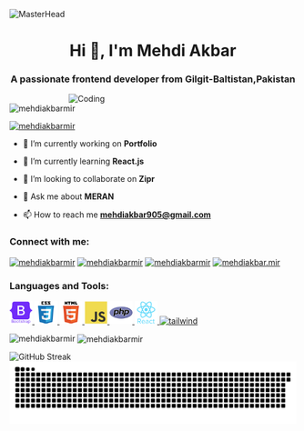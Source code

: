 ![MasterHead](https://user-images.githubusercontent.com/80781196/190216139-7697aa5a-c9a0-4bd6-80bf-3aca76a2e1c8.gif)

<h1 align="center">Hi 👋, I'm Mehdi Akbar</h1>
<h3 align="center">A passionate frontend developer from Gilgit-Baltistan,Pakistan</h3>
<img align="right" alt="Coding" width="400" src="https://cdn.dribbble.com/users/1162077/screenshots/3848914/programmer.gif">

<p align="left"> <img src="https://komarev.com/ghpvc/?username=mehdiakbarmir&label=Profile%20views&color=0e75b6&style=flat" alt="mehdiakbarmir" /> </p>

<p align="left"> <a href="https://twitter.com/mehdiakbarmir" target="blank"><img src="https://img.shields.io/twitter/follow/mehdiakbarmir?logo=twitter&style=for-the-badge" alt="mehdiakbarmir" /></a> </p>

- 🔭 I’m currently working on **Portfolio**

- 🌱 I’m currently learning **React.js**

- 👯 I’m looking to collaborate on **Zipr**

- 💬 Ask me about **MERAN**

- 📫 How to reach me **mehdiakbar905@gmail.com**

<h3 align="left">Connect with me:</h3>
<p align="left">
<a href="https://twitter.com/mehdiakbarmir" target="blank"><img align="center" src="https://raw.githubusercontent.com/rahuldkjain/github-profile-readme-generator/master/src/images/icons/Social/twitter.svg" alt="mehdiakbarmir" height="30" width="40" /></a>
<a href="https://linkedin.com/in/mehdiakbarmir" target="blank"><img align="center" src="https://raw.githubusercontent.com/rahuldkjain/github-profile-readme-generator/master/src/images/icons/Social/linked-in-alt.svg" alt="mehdiakbarmir" height="30" width="40" /></a>
<a href="https://fb.com/mehdiakbarmir" target="blank"><img align="center" src="https://raw.githubusercontent.com/rahuldkjain/github-profile-readme-generator/master/src/images/icons/Social/facebook.svg" alt="mehdiakbarmir" height="30" width="40" /></a>
<a href="https://instagram.com/mehdiakbar.mir" target="blank"><img align="center" src="https://raw.githubusercontent.com/rahuldkjain/github-profile-readme-generator/master/src/images/icons/Social/instagram.svg" alt="mehdiakbar.mir" height="30" width="40" /></a>
</p>

<h3 align="left">Languages and Tools:</h3>
<p align="left"> <a href="https://getbootstrap.com" target="_blank" rel="noreferrer"> <img src="https://raw.githubusercontent.com/devicons/devicon/master/icons/bootstrap/bootstrap-plain-wordmark.svg" alt="bootstrap" width="40" height="40"/> </a> <a href="https://www.w3schools.com/css/" target="_blank" rel="noreferrer"> <img src="https://raw.githubusercontent.com/devicons/devicon/master/icons/css3/css3-original-wordmark.svg" alt="css3" width="40" height="40"/> </a> <a href="https://www.w3.org/html/" target="_blank" rel="noreferrer"> <img src="https://raw.githubusercontent.com/devicons/devicon/master/icons/html5/html5-original-wordmark.svg" alt="html5" width="40" height="40"/> </a> <a href="https://developer.mozilla.org/en-US/docs/Web/JavaScript" target="_blank" rel="noreferrer"> <img src="https://raw.githubusercontent.com/devicons/devicon/master/icons/javascript/javascript-original.svg" alt="javascript" width="40" height="40"/> </a> <a href="https://www.php.net" target="_blank" rel="noreferrer"> <img src="https://raw.githubusercontent.com/devicons/devicon/master/icons/php/php-original.svg" alt="php" width="40" height="40"/> </a> <a href="https://reactjs.org/" target="_blank" rel="noreferrer"> <img src="https://raw.githubusercontent.com/devicons/devicon/master/icons/react/react-original-wordmark.svg" alt="react" width="40" height="40"/> </a> <a href="https://tailwindcss.com/" target="_blank" rel="noreferrer"> <img src="https://www.vectorlogo.zone/logos/tailwindcss/tailwindcss-icon.svg" alt="tailwind" width="40" height="40"/> </a> </p>

<p><img align="left" src="https://github-readme-stats.vercel.app/api/top-langs?username=mehdiakbarmir&show_icons=true&locale=en&layout=compact" alt="mehdiakbarmir" /></p>

<p>&nbsp;<img align="center" src="https://github-readme-stats.vercel.app/api?username=mehdiakbarmir&show_icons=true&locale=en" alt="mehdiakbarmir" /></p>

<img src="https://github-readme-streak-stats.herokuapp.com?user=mehdiakbarmir&theme=dark" alt="GitHub Streak" /></a>
<img src="https://github.com/taniyow/taniyow/raw/main/github-contribution-grid-snake.svg" alt="Snake animation" style="max-width: 100%;">


